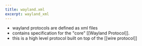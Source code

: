 ```yaml
---
title: wayland.xml
excerpt: wayland_xml
---
```

- wayland protocols are defined as xml files
- contains specification for the "core" [[Wayland Protocol]].
- this is a high level protocol built on top of the [[wire protocol]]